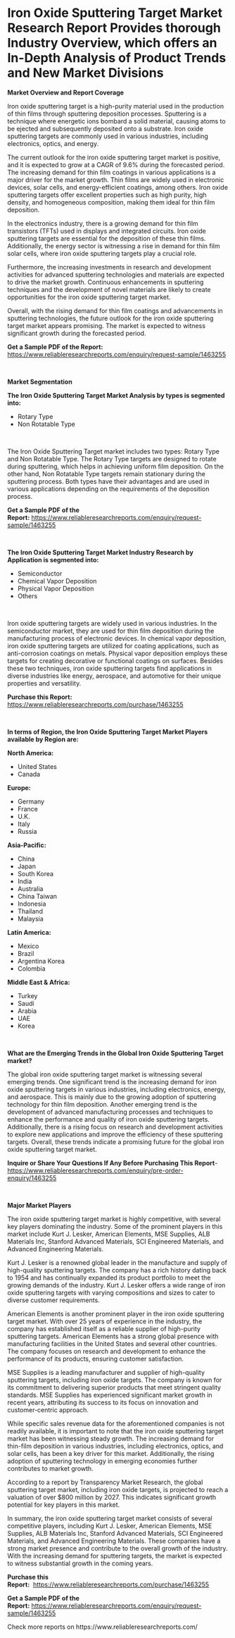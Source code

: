 <p><h1>Iron Oxide Sputtering Target Market Research Report Provides thorough Industry Overview, which offers an In-Depth Analysis of Product Trends and New Market Divisions</h1></p><p><strong>Market Overview and Report Coverage</strong></p>
<p><p>Iron oxide sputtering target is a high-purity material used in the production of thin films through sputtering deposition processes. Sputtering is a technique where energetic ions bombard a solid material, causing atoms to be ejected and subsequently deposited onto a substrate. Iron oxide sputtering targets are commonly used in various industries, including electronics, optics, and energy.</p><p>The current outlook for the iron oxide sputtering target market is positive, and it is expected to grow at a CAGR of 9.6% during the forecasted period. The increasing demand for thin film coatings in various applications is a major driver for the market growth. Thin films are widely used in electronic devices, solar cells, and energy-efficient coatings, among others. Iron oxide sputtering targets offer excellent properties such as high purity, high density, and homogeneous composition, making them ideal for thin film deposition.</p><p>In the electronics industry, there is a growing demand for thin film transistors (TFTs) used in displays and integrated circuits. Iron oxide sputtering targets are essential for the deposition of these thin films. Additionally, the energy sector is witnessing a rise in demand for thin film solar cells, where iron oxide sputtering targets play a crucial role.</p><p>Furthermore, the increasing investments in research and development activities for advanced sputtering technologies and materials are expected to drive the market growth. Continuous enhancements in sputtering techniques and the development of novel materials are likely to create opportunities for the iron oxide sputtering target market.</p><p>Overall, with the rising demand for thin film coatings and advancements in sputtering technologies, the future outlook for the iron oxide sputtering target market appears promising. The market is expected to witness significant growth during the forecasted period.</p></p>
<p><strong>Get a Sample PDF of the Report:</strong> <a href="https://www.reliableresearchreports.com/enquiry/request-sample/1463255">https://www.reliableresearchreports.com/enquiry/request-sample/1463255</a></p>
<p>&nbsp;</p>
<p><strong>Market Segmentation</strong></p>
<p><strong>The Iron Oxide Sputtering Target Market Analysis by types is segmented into:</strong></p>
<p><ul><li>Rotary Type</li><li>Non Rotatable Type</li></ul></p>
<p>&nbsp;</p>
<p><p>The Iron Oxide Sputtering Target market includes two types: Rotary Type and Non Rotatable Type. The Rotary Type targets are designed to rotate during sputtering, which helps in achieving uniform film deposition. On the other hand, Non Rotatable Type targets remain stationary during the sputtering process. Both types have their advantages and are used in various applications depending on the requirements of the deposition process.</p></p>
<p><strong>Get a Sample PDF of the Report:</strong>&nbsp;<a href="https://www.reliableresearchreports.com/enquiry/request-sample/1463255">https://www.reliableresearchreports.com/enquiry/request-sample/1463255</a></p>
<p>&nbsp;</p>
<p><strong>The Iron Oxide Sputtering Target Market Industry Research by Application is segmented into:</strong></p>
<p><ul><li>Semiconductor</li><li>Chemical Vapor Deposition</li><li>Physical Vapor Deposition</li><li>Others</li></ul></p>
<p>&nbsp;</p>
<p><p>Iron oxide sputtering targets are widely used in various industries. In the semiconductor market, they are used for thin film deposition during the manufacturing process of electronic devices. In chemical vapor deposition, iron oxide sputtering targets are utilized for coating applications, such as anti-corrosion coatings on metals. Physical vapor deposition employs these targets for creating decorative or functional coatings on surfaces. Besides these two techniques, iron oxide sputtering targets find applications in diverse industries like energy, aerospace, and automotive for their unique properties and versatility.</p></p>
<p><strong>Purchase this Report:</strong>&nbsp; <a href="https://www.reliableresearchreports.com/purchase/1463255">https://www.reliableresearchreports.com/purchase/1463255</a></p>
<p>&nbsp;</p>
<p><strong>In terms of Region, the Iron Oxide Sputtering Target Market Players available by Region are:</strong></p>
<p>
    <p> <strong> North America: </strong>
        <ul>
            <li>United States</li>
            <li>Canada</li>
        </ul>
        </p> 
    <p> <strong> Europe: </strong>
        <ul>
            <li>Germany</li>
            <li>France</li>
            <li>U.K.</li>
            <li>Italy</li>
            <li>Russia</li>
        </ul>
        </p> 
    <p> <strong> Asia-Pacific: </strong>
        <ul>
            <li>China</li>
            <li>Japan</li>
            <li>South Korea</li>
            <li>India</li>
            <li>Australia</li>
            <li>China Taiwan</li>
            <li>Indonesia</li>
            <li>Thailand</li>
            <li>Malaysia</li>
        </ul>
        </p> 
    <p> <strong> Latin America: </strong>
        <ul>
            <li>Mexico</li>
            <li>Brazil</li>
            <li>Argentina Korea</li>
            <li>Colombia</li>
        </ul>
        </p> 
    <p> <strong> Middle East & Africa: </strong>
        <ul>
            <li>Turkey</li>
            <li>Saudi</li>
            <li>Arabia</li>
            <li>UAE</li>
            <li>Korea</li>
        </ul>
    </p>
    </p>
<p>&nbsp;</p>
<p><strong>What are the Emerging Trends in the Global Iron Oxide Sputtering Target market?</strong></p>
<p><p>The global iron oxide sputtering target market is witnessing several emerging trends. One significant trend is the increasing demand for iron oxide sputtering targets in various industries, including electronics, energy, and aerospace. This is mainly due to the growing adoption of sputtering technology for thin film deposition. Another emerging trend is the development of advanced manufacturing processes and techniques to enhance the performance and quality of iron oxide sputtering targets. Additionally, there is a rising focus on research and development activities to explore new applications and improve the efficiency of these sputtering targets. Overall, these trends indicate a promising future for the global iron oxide sputtering target market.</p></p>
<p><strong>Inquire or Share Your Questions If Any Before Purchasing This Report</strong>- <a href="https://www.reliableresearchreports.com/enquiry/pre-order-enquiry/1463255">https://www.reliableresearchreports.com/enquiry/pre-order-enquiry/1463255</a></p>
<p>&nbsp;</p>
<p><strong>Major Market Players</strong></p>
<p><p>The iron oxide sputtering target market is highly competitive, with several key players dominating the industry. Some of the prominent players in this market include Kurt J. Lesker, American Elements, MSE Supplies, ALB Materials Inc, Stanford Advanced Materials, SCI Engineered Materials, and Advanced Engineering Materials.</p><p>Kurt J. Lesker is a renowned global leader in the manufacture and supply of high-quality sputtering targets. The company has a rich history dating back to 1954 and has continually expanded its product portfolio to meet the growing demands of the industry. Kurt J. Lesker offers a wide range of iron oxide sputtering targets with varying compositions and sizes to cater to diverse customer requirements.</p><p>American Elements is another prominent player in the iron oxide sputtering target market. With over 25 years of experience in the industry, the company has established itself as a reliable supplier of high-purity sputtering targets. American Elements has a strong global presence with manufacturing facilities in the United States and several other countries. The company focuses on research and development to enhance the performance of its products, ensuring customer satisfaction.</p><p>MSE Supplies is a leading manufacturer and supplier of high-quality sputtering targets, including iron oxide targets. The company is known for its commitment to delivering superior products that meet stringent quality standards. MSE Supplies has experienced significant market growth in recent years, attributing its success to its focus on innovation and customer-centric approach.</p><p>While specific sales revenue data for the aforementioned companies is not readily available, it is important to note that the iron oxide sputtering target market has been witnessing steady growth. The increasing demand for thin-film deposition in various industries, including electronics, optics, and solar cells, has been a key driver for this market. Additionally, the rising adoption of sputtering technology in emerging economies further contributes to market growth.</p><p>According to a report by Transparency Market Research, the global sputtering target market, including iron oxide targets, is projected to reach a valuation of over $800 million by 2027. This indicates significant growth potential for key players in this market.</p><p>In summary, the iron oxide sputtering target market consists of several competitive players, including Kurt J. Lesker, American Elements, MSE Supplies, ALB Materials Inc, Stanford Advanced Materials, SCI Engineered Materials, and Advanced Engineering Materials. These companies have a strong market presence and contribute to the overall growth of the industry. With the increasing demand for sputtering targets, the market is expected to witness substantial growth in the coming years.</p></p>
<p><strong>Purchase this Report:</strong>&nbsp;&nbsp;<a href="https://www.reliableresearchreports.com/purchase/1463255">https://www.reliableresearchreports.com/purchase/1463255</a></p>
<p></p>
<p><strong>Get a Sample PDF of the Report:</strong>&nbsp;<a href="https://www.reliableresearchreports.com/enquiry/request-sample/1463255">https://www.reliableresearchreports.com/enquiry/request-sample/1463255</a></p>
<p>Check more reports on https://www.reliableresearchreports.com/</p>